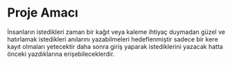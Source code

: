 # Proje Amacı
İnsanların istedikleri zaman bir kağıt veya kaleme ihtiyaç duymadan güzel ve hatırlamak istedikleri anılarını yazabilmeleri hedeflenmiştir sadece bir kere kayıt olmaları yetecektir daha sonra giriş yaparak istediklerini yazacak hatta önceki yazdıklarına erişebileceklerdir.
